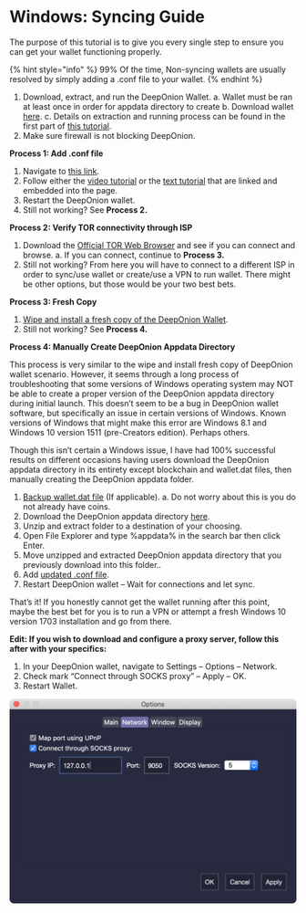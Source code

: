 # Windows: Syncing Guide

The purpose of this tutorial is to give you every single step to ensure you can get your wallet functioning properly.

{% hint style="info" %}
99% Of the time, Non-syncing wallets are usually resolved by simply adding a .conf file to your wallet.
{% endhint %}

1. Download, extract, and run the DeepOnion Wallet. a. Wallet must be ran at least once in order for appdata directory to create b. Download wallet [here](https://deeponion.org/index.php#download). c. Details on extraction and running process can be found in the first part of [this tutorial](https://deeponion.org/community/threads/deeponion-wallet-installation-tutorial.19/).
2. Make sure firewall is not blocking DeepOnion.

**Process 1: Add .conf file**

1. Navigate to [this link](https://deeponion.org/DeepOnion.conf.php).
2. Follow either the [video tutorial](https://youtu.be/nc8Eh3OVkfo) or the [text tutorial](https://deeponion.org/community/threads/deeponion-tor-wallet-creating-conf-file.63/) that are linked and embedded into the page.
3. Restart the DeepOnion wallet.
4. Still not working? See **Process 2.**

**Process 2: Verify TOR connectivity through ISP**

1. Download the [Official TOR Web Browser](https://www.torproject.org/download/download-easy.html.en) and see if you can connect and browse. a. If you can connect, continue to **Process 3.**
2. Still not working? From here you will have to connect to a different ISP in order to sync/use wallet or create/use a VPN to run wallet. There might be other options, but those would be your two best bets.

**Process 3: Fresh Copy**

1. [Wipe and install a fresh copy of the DeepOnion Wallet](https://deeponion.org/community/threads/important-tutorial-how-to-install-a-fresh-copy-of-deeponion-wallet.81/).
2. Still not working? See **Process 4.**

**Process 4: Manually Create DeepOnion Appdata Directory**  
  
This process is very similar to the wipe and install fresh copy of DeepOnion wallet scenario. However, it seems through a long process of troubleshooting that some versions of Windows operating system may NOT be able to create a proper version of the DeepOnion appdata directory during initial launch. This doesn’t seem to be a bug in DeepOnion wallet software, but specifically an issue in certain versions of Windows. Known versions of Windows that might make this error are Windows 8.1 and Windows 10 version 1511 \(pre-Creators edition\). Perhaps others.  
  
Though this isn’t certain a Windows issue, I have had 100% successful results on different occasions having users download the DeepOnion appdata directory in its entirety except blockchain and wallet.dat files, then manually creating the DeepOnion appdata folder.

1. [Backup wallet.dat file](https://deeponion.org/community/threads/deeponion-tor-wallet-how-to-backup-import-wallet-data.76/) \(If applicable\). a. Do not worry about this is you do not already have coins.
2. Download the DeepOnion appdata directory [here](https://mega.nz/#!hnZyzLzQ!HSFIVkY1qv1uI37fNaQsOWyYOaI58vuM59Sz3ZSU4S0).
3. Unzip and extract folder to a destination of your choosing.
4. Open File Explorer and type %appdata% in the search bar then click Enter.
5. Move unzipped and extracted DeepOnion appdata directory that you previously download into this folder..
6. Add [updated .conf file](https://deeponion.org/DeepOnion.conf.php).
7. Restart DeepOnion wallet – Wait for connections and let sync.

That’s it! If you honestly cannot get the wallet running after this point, maybe the best bet for you is to run a VPN or attempt a fresh Windows 10 version 1703 installation and go from there.  
  
**Edit: If you wish to download and configure a proxy server, follow this after with your specifics:**

1. In your DeepOnion wallet, navigate to Settings – Options – Network.
2. Check mark “Connect through SOCKS proxy” – Apply – OK.
3. Restart Wallet.

![Network Settings](../../.gitbook/assets/window-socks.png)

